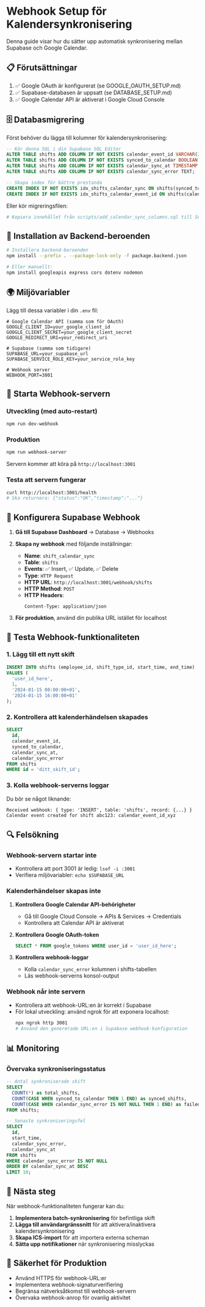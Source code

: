 # Webhook Setup för Kalendersynkronisering

Denna guide visar hur du sätter upp automatisk synkronisering mellan Supabase och Google Calendar.

## 📋 Förutsättningar

1. ✅ Google OAuth är konfigurerat (se GOOGLE_OAUTH_SETUP.md)
2. ✅ Supabase-databasen är uppsatt (se DATABASE_SETUP.md)
3. ✅ Google Calendar API är aktiverat i Google Cloud Console

## 🗄️ Databasmigrering

Först behöver du lägga till kolumner för kalendersynkronisering:

```sql
-- Kör denna SQL i din Supabase SQL Editor
ALTER TABLE shifts ADD COLUMN IF NOT EXISTS calendar_event_id VARCHAR(255);
ALTER TABLE shifts ADD COLUMN IF NOT EXISTS synced_to_calendar BOOLEAN DEFAULT FALSE;
ALTER TABLE shifts ADD COLUMN IF NOT EXISTS calendar_sync_at TIMESTAMP WITH TIME ZONE;
ALTER TABLE shifts ADD COLUMN IF NOT EXISTS calendar_sync_error TEXT;

-- Skapa index för bättre prestanda
CREATE INDEX IF NOT EXISTS idx_shifts_calendar_sync ON shifts(synced_to_calendar, calendar_sync_at);
CREATE INDEX IF NOT EXISTS idx_shifts_calendar_event_id ON shifts(calendar_event_id);
```

Eller kör migreringsfilen:
```bash
# Kopiera innehållet från scripts/add_calendar_sync_columns.sql till Supabase SQL Editor
```

## 🔧 Installation av Backend-beroenden

```bash
# Installera backend-beroenden
npm install --prefix . --package-lock-only -f package.backend.json

# Eller manuellt:
npm install googleapis express cors dotenv nodemon
```

## 🌍 Miljövariabler

Lägg till dessa variabler i din `.env` fil:

```env
# Google Calendar API (samma som för OAuth)
GOOGLE_CLIENT_ID=your_google_client_id
GOOGLE_CLIENT_SECRET=your_google_client_secret
GOOGLE_REDIRECT_URI=your_redirect_uri

# Supabase (samma som tidigare)
SUPABASE_URL=your_supabase_url
SUPABASE_SERVICE_ROLE_KEY=your_service_role_key

# Webhook server
WEBHOOK_PORT=3001
```

## 🚀 Starta Webhook-servern

### Utveckling (med auto-restart)
```bash
npm run dev-webhook
```

### Produktion
```bash
npm run webhook-server
```

Servern kommer att köra på `http://localhost:3001`

### Testa att servern fungerar
```bash
curl http://localhost:3001/health
# Ska returnera: {"status":"OK","timestamp":"..."}
```

## 🔗 Konfigurera Supabase Webhook

1. **Gå till Supabase Dashboard** → Database → Webhooks

2. **Skapa ny webhook** med följande inställningar:
   - **Name**: `shift_calendar_sync`
   - **Table**: `shifts`
   - **Events**: ✅ Insert, ✅ Update, ✅ Delete
   - **Type**: `HTTP Request`
   - **HTTP URL**: `http://localhost:3001/webhook/shifts`
   - **HTTP Method**: `POST`
   - **HTTP Headers**: 
     ```
     Content-Type: application/json
     ```

3. **För produktion**, använd din publika URL istället för localhost

## 🧪 Testa Webhook-funktionaliteten

### 1. Lägg till ett nytt skift
```sql
INSERT INTO shifts (employee_id, shift_type_id, start_time, end_time)
VALUES (
  'user_id_here',
  1,
  '2024-01-15 08:00:00+01',
  '2024-01-15 16:00:00+01'
);
```

### 2. Kontrollera att kalenderhändelsen skapades
```sql
SELECT 
  id, 
  calendar_event_id, 
  synced_to_calendar, 
  calendar_sync_at,
  calendar_sync_error
FROM shifts 
WHERE id = 'ditt_skift_id';
```

### 3. Kolla webhook-serverns loggar
Du bör se något liknande:
```
Received webhook: { type: 'INSERT', table: 'shifts', record: {...} }
Calendar event created for shift abc123: calendar_event_id_xyz
```

## 🔍 Felsökning

### Webhook-servern startar inte
- Kontrollera att port 3001 är ledig: `lsof -i :3001`
- Verifiera miljövariabler: `echo $SUPABASE_URL`

### Kalenderhändelser skapas inte
1. **Kontrollera Google Calendar API-behörigheter**
   - Gå till Google Cloud Console → APIs & Services → Credentials
   - Kontrollera att Calendar API är aktiverat

2. **Kontrollera Google OAuth-token**
   ```sql
   SELECT * FROM google_tokens WHERE user_id = 'user_id_here';
   ```

3. **Kontrollera webhook-loggar**
   - Kolla `calendar_sync_error` kolumnen i shifts-tabellen
   - Läs webhook-serverns konsol-output

### Webhook når inte servern
- Kontrollera att webhook-URL:en är korrekt i Supabase
- För lokal utveckling: använd ngrok för att exponera localhost:
  ```bash
  npx ngrok http 3001
  # Använd den genererade URL:en i Supabase webhook-konfiguration
  ```

## 📊 Monitoring

### Övervaka synkroniseringsstatus
```sql
-- Antal synkroniserade skift
SELECT 
  COUNT(*) as total_shifts,
  COUNT(CASE WHEN synced_to_calendar THEN 1 END) as synced_shifts,
  COUNT(CASE WHEN calendar_sync_error IS NOT NULL THEN 1 END) as failed_syncs
FROM shifts;

-- Senaste synkroniseringsfel
SELECT 
  id,
  start_time,
  calendar_sync_error,
  calendar_sync_at
FROM shifts 
WHERE calendar_sync_error IS NOT NULL 
ORDER BY calendar_sync_at DESC 
LIMIT 10;
```

## 🚀 Nästa steg

När webhook-funktionaliteten fungerar kan du:

1. **Implementera batch-synkronisering** för befintliga skift
2. **Lägga till användargränssnitt** för att aktivera/inaktivera kalendersynkronisering
3. **Skapa ICS-import** för att importera externa scheman
4. **Sätta upp notifikationer** när synkronisering misslyckas

## 🔐 Säkerhet för Produktion

- Använd HTTPS för webhook-URL:er
- Implementera webhook-signaturverifiering
- Begränsa nätverksåtkomst till webhook-servern
- Övervaka webhook-anrop för ovanlig aktivitet